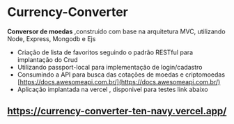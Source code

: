 # Currency-Converter
**Conversor de moedas**
,construido com base na arquitetura MVC, utilizando Node, Express, Mongodb e Ejs

 - Criação de lista de favoritos seguindo o padrão RESTful para implantação do Crud
 - Utilizando passport-local para implementação de login/cadastro
 - Consumindo a API para busca das cotações de moedas e criptomoedas  [https://docs.awesomeapi.com.br/](https://docs.awesomeapi.com.br/)
 - Aplicação implantada na vercel , disponivel para testes link abaixo

## https://currency-converter-ten-navy.vercel.app/


